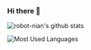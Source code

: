 ### Hi there 👋

<!--
**robot-nian/robot-nian** is a ✨ _special_ ✨ repository because its `README.md` (this file) appears on your GitHub profile.

Here are some ideas to get you started:

- 🔭 I’m currently working on home
- 🌱 I’m currently learning Python
- 👯 I’m looking to collaborate on QQ_Guild_Bot
-->
![robot-nian's github stats](https://github-readme-stats.vercel.app/api?username=robot-nian&show_icons=true)

![Most Used Languages](https://github-readme-stats.vercel.app/api/top-langs/?username=coderfix-lab&theme=dark&layout=compact)
